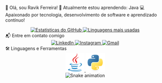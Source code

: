 👋 Olá, sou Ravik Ferreira!
🌱 Atualmente estou aprendendo: Java
💻 Apaixonado por tecnologia, desenvolvimento de software e aprendizado contínuo!
<div align="center"> <a href="https://github.com/RavikFerreira"> <img height="180em" src="https://github-readme-stats.vercel.app/api?username=RavikFerreira&show_icons=true&theme=radical&title_color=f5e507&text_color=ffffff&bg_color=0d0d0d&hide_border=true&include_all_commits=true&count_private=true" alt="Estatísticas do GitHub" /> <img height="180em" src="https://github-readme-stats.vercel.app/api/top-langs/?username=RavikFerreira&layout=compact&langs_count=7&theme=radical&title_color=f5e507&text_color=fafafa&bg_color=0d0d0d&hide_border=true" alt="Linguagens mais usadas" /> </a> </div>
📬 Entre em contato comigo
<div align="center"> <a href="https://www.linkedin.com/in/ravik-ferreira-623009212/" target="_blank"> <img src="https://img.shields.io/badge/LinkedIn-0077B5?style=for-the-badge&logo=linkedin&logoColor=white" alt="LinkedIn" /> </a> <a href="https://instagram.com/ravik_fr" target="_blank"> <img src="https://img.shields.io/badge/Instagram-E4405F?style=for-the-badge&logo=instagram&logoColor=white" alt="Instagram" /> </a> <a href="mailto:ravikferreira.developer@gmail.com"> <img src="https://img.shields.io/badge/Gmail-D14836?style=for-the-badge&logo=gmail&logoColor=white" alt="Gmail" /> </a> </div>
🛠 Linguagens e Ferramentas
<div align="center"> <a href="https://www.java.com" target="_blank"> <img src="https://raw.githubusercontent.com/devicons/devicon/master/icons/java/java-original.svg" alt="Java" width="60" height="60" /> </a> <a href="https://www.python.org" target="_blank"> <img src="https://raw.githubusercontent.com/devicons/devicon/master/icons/python/python-original.svg" alt="Python" width="60" height="60" /> </a> </div>
<div align="center"> <img src="https://github.com/RavikFerreira/RavikFerreira/blob/output/github-contribution-grid-snake.svg" alt="Snake animation" /> </div>
